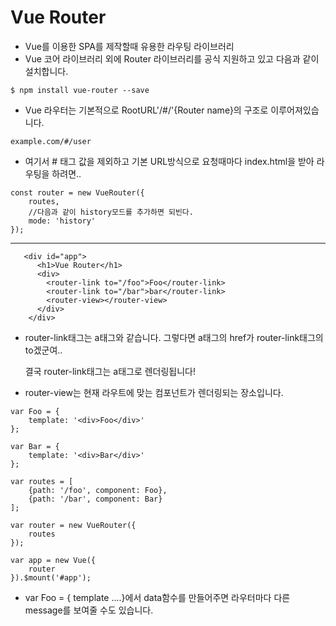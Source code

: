 <h1>
  Vue Router
</h1>



- Vue를 이용한 SPA를 제작할때 유용한 라우팅 라이브러리
- Vue 코어 라이브러리 외에 Router 라이브러리를 공식 지원하고 있고 다음과 같이 설치합니다.

```
$ npm install vue-router --save
```

- Vue 라우터는 기본적으로 RootURL'/#/'{Router name}의 구조로 이루어져있습니다.

```
example.com/#/user
```

- 여기서 # 태그 값을 제외하고 기본 URL방식으로 요청때마다 index.html을 받아 라우팅을 하려면..

```
const router = new VueRouter({
	routes,
	//다음과 같이 history모드를 추가하면 되빈다.
	mode: 'history'
});
```



<hr>



```
   <div id="app">
      <h1>Vue Router</h1>
      <div>
        <router-link to="/foo">Foo</router-link>
        <router-link to="/bar">bar</router-link>
        <router-view></router-view>
      </div>
    </div>
```

- router-link태그는 a태그와 같습니다. 그렇다면 a태그의 href가 router-link태그의 to겠군여..

  결국 router-link태그는 a태그로 렌더링됩니다!

- router-view는 현재 라우트에 맞는 컴포넌트가 렌더링되는 장소입니다.



```
var Foo = {
	template: '<div>Foo</div>'
};

var Bar = {
	template: '<div>Bar</div>'
};

var routes = [
	{path: '/foo', component: Foo},
	{path: '/bar', component: Bar}
];

var router = new VueRouter({
	routes
});

var app = new Vue({
	router
}).$mount('#app');
```

- var Foo = { template ....}에서 data함수를 만들어주면 라우터마다 다른 message를 보여줄 수도 있습니다.